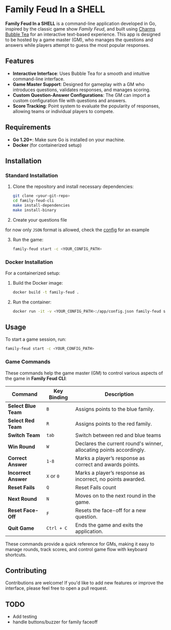 # Family Feud In a SHELL

**Family Feud In a SHELL** is a command-line application developed in Go, inspired by the classic game show *Family Feud*, and built using [Charms Bubble Tea](https://github.com/charmbracelet/bubbletea) for an interactive text-based experience. This app is designed to be hosted by a game master (GM), who manages the questions and answers while players attempt to guess the most popular responses.

## Features

- **Interactive Interface**: Uses Bubble Tea for a smooth and intuitive command-line interface.
- **Game Master Support**: Designed for gameplay with a GM who introduces questions, validates responses, and manages scoring.
- **Custom Question-Answer Configurations**: The GM can import a custom configuration file with questions and answers.
- **Score Tracking**: Point system to evaluate the popularity of responses, allowing teams or individual players to compete.

## Requirements

- **Go 1.20+**: Make sure Go is installed on your machine.
- **Docker** (for containerized setup)

## Installation

### Standard Installation

1. Clone the repository and install necessary dependencies:

   ```bash
   git clone <your-git-repo>
   cd family-feud-cli
   make install-dependencies
   make install-binary
   ```

2. Create your questions file

for now only `JSON` format is allowed, check the [config](config/config.json) for an example

3. Run the game:

   ```bash
   family-feud start -c <YOUR_CONFIG_PATH>
   ```

### Docker Installation

For a containerized setup:

1. Build the Docker image:

   ```bash
   docker build -t family-feud . 
   ```

2. Run the container:

   ```bash
   docker run -it -v <YOUR_CONFIG_PATH>:/app/config.json family-feud start -c /app/config.json
   ```

## Usage

To start a game session, run:

```bash
family-feud start -c <YOUR_CONFIG_PATH>
```

### Game Commands

These commands help the game master (GM) to control various aspects of the game in **Family Feud CLI**:

| Command             | Key Binding        | Description                                                        |
|---------------------|--------------------|--------------------------------------------------------------------|
| **Select Blue Team**| `B`                | Assigns points to the blue family.                                 |
| **Select Red Team** | `R`                | Assigns points to the red family.                                  |
| **Switch Team**     | `tab`              | Switch between red and blue teams                                  |
| **Win Round**       | `W`                | Declares the current round's winner, allocating points accordingly.|
| **Correct Answer**  | `1-8`              | Marks a player’s response as correct and awards points.            |
| **Incorrect Answer**| `X` or `0`         | Marks a player’s response as incorrect, no points awarded.         |
| **Reset Fails**     | `Q`                | Reset Fails count                                                  |
| **Next Round**      | `N`                | Moves on to the next round in the game.                            |
| **Reset Face-Off**  | `F`                | Resets the face-off for a new question.                            |
| **Quit Game**       | `Ctrl + C`         | Ends the game and exits the application.                           |

These commands provide a quick reference for GMs, making it easy to manage rounds, track scores, and control game flow with keyboard shortcuts.

## Contributing

Contributions are welcome! If you'd like to add new features or improve the interface, please feel free to open a pull request.

## TODO

- Add testing
- handle buttons/buzzer for family faceoff

